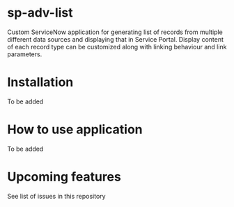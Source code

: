 # sp-adv-list
Custom ServiceNow application for generating list of records from multiple different data sources and displaying that in Service Portal.
Display content of each record type can be customized along with linking behaviour and link parameters. 

# Installation
To be added

# How to use application
To be added

# Upcoming features
See list of issues in this repository
